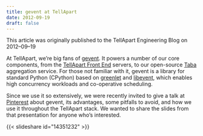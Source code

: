 ```yaml
---
title: gevent at TellApart
date: 2012-09-19
draft: false
---
```


This article was originally published to the TellApart Engineering Blog on 2012–09–19

At TellApart, we’re big fans of [gevent](http://www.gevent.org). It powers a number of our core components, from the [TellApart Front End](http://tellaparteng.tumblr.com/post/49818501891/tellapart-frontend) servers, to our open-source [Taba](http://tellaparteng.tumblr.com/post/49814523799/taba-low-latency-event-aggregation) aggregation service. For those not familiar with it, gevent is a library for standard Python (CPython) based on [greenlet](http://greenlet.readthedocs.org/en/latest/index.html) and [libevent](http://libevent.org/), which enables high concurrency workloads and co-operative scheduling.

Since we use it so extensively, we were recently invited to give a talk at [Pinterest](http://pinterest.com) about gevent, its advantages, some pitfalls to avoid, and how we use it throughout the TellApart stack. We wanted to share the slides from that presentation for anyone who’s interested.

{{< slideshare id="14351232" >}}
